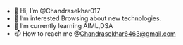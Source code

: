 - 👋 Hi, I’m @Chandrasekhar017
- 👀 I’m interested Browsing about new technologies.
- 🌱 I’m currently learning AIML,DSA
- 📫 How to reach me @Chandrasekhar6463@gmail.com

<!---
Chandrasekhar017/Chandrasekhar017 is a ✨ special ✨ repository because its `README.md` (this file) appears on your GitHub profile.
You can click the Preview link to take a look at your changes.
--->
